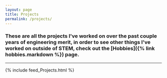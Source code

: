 ```yaml
---
layout: page
title: Projects
permalink: /projects/
---
```


### These are all the projects I've worked on over the past couple years of engineering merit, in order to see other things I've worked on outside of STEM, check out the [Hobbies]({% link hobbies.markdown %}) page.

---

{% include feed_Projects.html %}